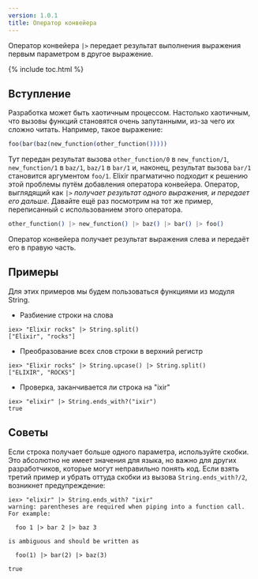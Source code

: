 ```yaml
---
version: 1.0.1
title: Оператор конвейера
---
```


Оператор конвейера `|>` передает результат выполнения выражения первым параметром в другое выражение.

{% include toc.html %}

## Вступление

Разработка может быть хаотичным процессом. Настолько хаотичным, что вызовы функций становятся очень запутанными, из-за чего их сложно читать. Например, такое выражение:

```elixir
foo(bar(baz(new_function(other_function()))))
```

Тут передан результат вызова `other_function/0` в `new_function/1`, `new_function/1` в `baz/1`, `baz/1` в `bar/1` и, наконец, результат вызова `bar/1` становится аргументом `foo/1`. Elixir прагматично подходит к решению этой проблемы путём добавления оператора конвейера. Оператор, выглядящий как `|>` *получает результат одного выражения, и передает его дальше*. Давайте ещё раз посмотрим на тот же пример, переписанный с использованием этого оператора.

```elixir
other_function() |> new_function() |> baz() |> bar() |> foo()
```

Оператор конвейера получает результат выражения слева и передаёт его в правую часть.

## Примеры

Для этих примеров мы будем пользоваться функциями из модуля String.

- Разбиение строки на слова

```shell
iex> "Elixir rocks" |> String.split()
["Elixir", "rocks"]
```

- Преобразование всех слов строки в верхний регистр

```shell
iex> "Elixir rocks" |> String.upcase() |> String.split()
["ELIXIR", "ROCKS"]
```

- Проверка, заканчивается ли строка на "ixir"

```shell
iex> "elixir" |> String.ends_with?("ixir")
true
```

## Советы

Если строка получает больше одного параметра, используйте скобки. Это абсолютно не имеет значения для языка, но важно для других разработчиков, которые могут неправильно понять код. Если взять третий пример и убрать оттуда скобки из вызова `String.ends_with?/2`, возникнет предупреждение:

```shell
iex> "elixir" |> String.ends_with? "ixir"
warning: parentheses are required when piping into a function call. For example:

  foo 1 |> bar 2 |> baz 3

is ambiguous and should be written as

  foo(1) |> bar(2) |> baz(3)

true
```
